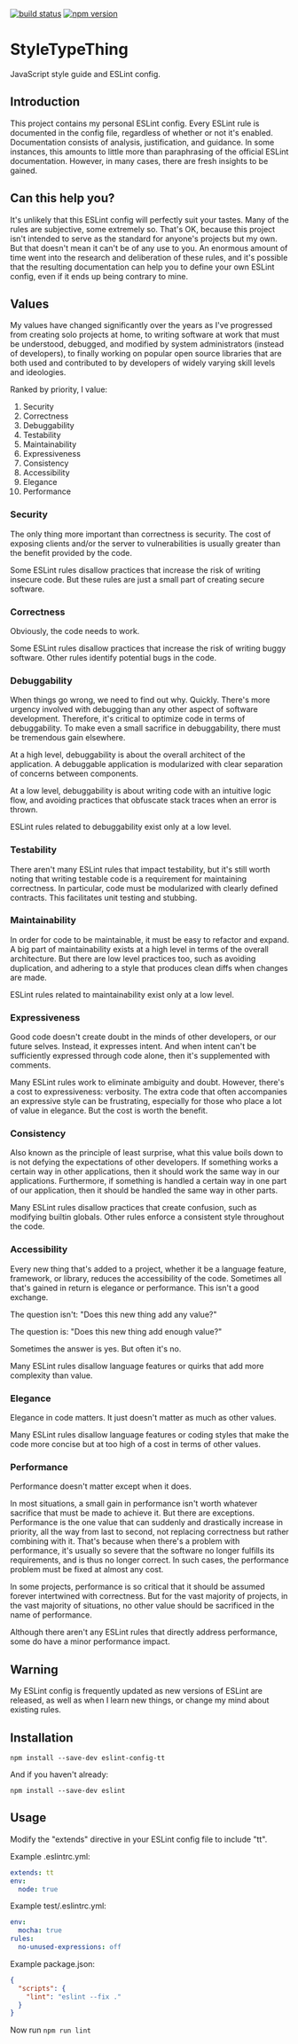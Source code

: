 [![build status](https://img.shields.io/travis/meeber/style-type-thing.svg)](https://travis-ci.org/meeber/style-type-thing)
[![npm version](https://img.shields.io/npm/v/eslint-config-tt.svg)](https://www.npmjs.com/package/eslint-config-tt)

# StyleTypeThing

JavaScript style guide and ESLint config.

## Introduction

This project contains my personal ESLint config. Every ESLint rule is documented in the config file, regardless of whether or not it's enabled. Documentation consists of analysis, justification, and guidance. In some instances, this amounts to little more than paraphrasing of the official ESLint documentation. However, in many cases, there are fresh insights to be gained.

## Can this help you?

It's unlikely that this ESLint config will perfectly suit your tastes. Many of the rules are subjective, some extremely so. That's OK, because this project isn't intended to serve as the standard for anyone's projects but my own. But that doesn't mean it can't be of any use to you. An enormous amount of time went into the research and deliberation of these rules, and it's possible that the resulting documentation can help you to define your own ESLint config, even if it ends up being contrary to mine.

## Values

My values have changed significantly over the years as I've progressed from creating solo projects at home, to writing software at work that must be understood, debugged, and modified by system administrators (instead of developers), to finally working on popular open source libraries that are both used and contributed to by developers of widely varying skill levels and ideologies.

Ranked by priority, I value:

1. Security
1. Correctness
1. Debuggability
1. Testability
1. Maintainability
1. Expressiveness
1. Consistency
1. Accessibility
1. Elegance
1. Performance

### Security

The only thing more important than correctness is security. The cost of exposing clients and/or the server to vulnerabilities is usually greater than the benefit provided by the code.

Some ESLint rules disallow practices that increase the risk of writing insecure code. But these rules are just a small part of creating secure software.

### Correctness

Obviously, the code needs to work.

Some ESLint rules disallow practices that increase the risk of writing buggy software. Other rules identify potential bugs in the code.

### Debuggability

When things go wrong, we need to find out why. Quickly. There's more urgency involved with debugging than any other aspect of software development. Therefore, it's critical to optimize code in terms of debuggability. To make even a small sacrifice in debuggability, there must be tremendous gain elsewhere.

At a high level, debuggability is about the overall architect of the application. A debuggable application is modularized with clear separation of concerns between components.

At a low level, debuggability is about writing code with an intuitive logic flow, and avoiding practices that obfuscate stack traces when an error is thrown.

ESLint rules related to debuggability exist only at a low level.

### Testability

There aren't many ESLint rules that impact testability, but it's still worth noting that writing testable code is a requirement for maintaining correctness. In particular, code must be modularized with clearly defined contracts. This facilitates unit testing and stubbing.

### Maintainability

In order for code to be maintainable, it must be easy to refactor and expand. A big part of maintainability exists at a high level in terms of the overall architecture. But there are low level practices too, such as avoiding duplication, and adhering to a style that produces clean diffs when changes are made.

ESLint rules related to maintainability exist only at a low level.

### Expressiveness

Good code doesn't create doubt in the minds of other developers, or our future selves. Instead, it expresses intent. And when intent can't be sufficiently expressed through code alone, then it's supplemented with comments.

Many ESLint rules work to eliminate ambiguity and doubt. However, there's a cost to expressiveness: verbosity. The extra code that often accompanies an expressive style can be frustrating, especially for those who place a lot of value in elegance. But the cost is worth the benefit.

### Consistency

Also known as the principle of least surprise, what this value boils down to is not defying the expectations of other developers. If something works a certain way in other applications, then it should work the same way in our applications. Furthermore, if something is handled a certain way in one part of our application, then it should be handled the same way in other parts.

Many ESLint rules disallow practices that create confusion, such as modifying builtin globals. Other rules enforce a consistent style throughout the code.

### Accessibility

Every new thing that's added to a project, whether it be a language feature, framework, or library, reduces the accessibility of the code. Sometimes all that's gained in return is elegance or performance. This isn't a good exchange.

The question isn't: "Does this new thing add any value?"

The question is: "Does this new thing add enough value?"

Sometimes the answer is yes. But often it's no.

Many ESLint rules disallow language features or quirks that add more complexity than value.

### Elegance

Elegance in code matters. It just doesn't matter as much as other values.

Many ESLint rules disallow language features or coding styles that make the code more concise but at too high of a cost in terms of other values.

### Performance

Performance doesn't matter except when it does.

In most situations, a small gain in performance isn't worth whatever sacrifice that must be made to achieve it. But there are exceptions. Performance is the one value that can suddenly and drastically increase in priority, all the way from last to second, not replacing correctness but rather combining with it. That's because when there's a problem with performance, it's usually so severe that the software no longer fulfills its requirements, and is thus no longer correct. In such cases, the performance problem must be fixed at almost any cost.

In some projects, performance is so critical that it should be assumed forever intertwined with correctness. But for the vast majority of projects, in the vast majority of situations, no other value should be sacrificed in the name of performance.

Although there aren't any ESLint rules that directly address performance, some do have a minor performance impact.

## Warning

My ESLint config is frequently updated as new versions of ESLint are released, as well as when I learn new things, or change my mind about existing rules.

## Installation

```
npm install --save-dev eslint-config-tt
```

And if you haven't already:

```
npm install --save-dev eslint
```

## Usage

Modify the "extends" directive in your ESLint config file to include "tt".

Example .eslintrc.yml:

```yaml
extends: tt
env:
  node: true
```

Example test/.eslintrc.yml:

```yaml
env:
  mocha: true
rules:
  no-unused-expressions: off
```

Example package.json:

```json
{
  "scripts": {
    "lint": "eslint --fix ."
  }
}
```

Now run `npm run lint`
